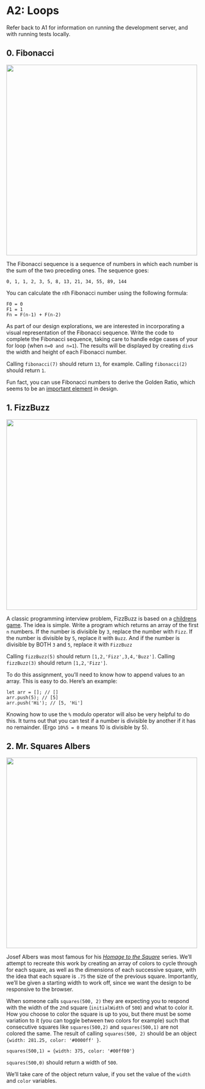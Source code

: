 # A2: Loops

Refer back to A1 for information on running the development server, and with running tests locally.

## 0. Fibonacci

<img src="https://user-images.githubusercontent.com/207651/184181382-cd06aee3-3854-4e67-be24-513b52419de4.gif" width="500">

The Fibonacci sequence is a sequence of numbers in which each number is the sum of the two preceding ones. The sequence goes:
```
0, 1, 1, 2, 3, 5, 8, 13, 21, 34, 55, 89, 144
```

You can calculate the `n`th Fibonacci number using the following formula:
```
F0 = 0
F1 = 1
Fn = F(n-1) + F(n-2)
```

As part of our design explorations, we are interested in incorporating a visual representation of the Fibonacci sequence. Write the code to complete the Fibonacci sequence, taking care to handle edge cases of your for loop (when `n=0 and n=1`). The results will be displayed by creating `div`s the width and height of each Fibonacci number. 

Calling `fibonacci(7)` should return `13`, for example. Calling `fibonacci(2)` should return `1`.

Fun fact, you can use Fibonacci numbers to derive the Golden Ratio, which seems to be an [important element](https://knowyourmeme.com/memes/the-golden-ratio) in design.

## 1. FizzBuzz

<img src="https://user-images.githubusercontent.com/207651/184182727-23367201-407c-4004-9503-4b60dde86046.gif" width="500">

A classic programming interview problem, FizzBuzz is based on a [childrens game](https://en.wikipedia.org/wiki/Fizz_buzz). The idea is simple. Write a program which returns an array of the first `n` numbers. If the number is divisible by `3`, replace the number with `Fizz`. If the number is divisible by `5`, replace it with `Buzz`. And if the number is divisible by BOTH `3` and `5`, replace it with `FizzBuzz`

Calling `fizzBuzz(5)` should return `[1,2,'Fizz',3,4,'Buzz']`.  Calling `fizzBuzz(3)` should return `[1,2,'Fizz']`.

To do this assignment, you’ll need to know how to append values to an array. This is easy to do. Here’s an example:
```
let arr = []; // []
arr.push(5); // [5]
arr.push('Hi'); // [5, 'Hi']
```

Knowing how to use the `%` modulo operator will also be very helpful to do this. It turns out that you can test if a number is divisible by another if it has no remainder. (Ergo `10%5 = 0` means 10 is divisible by 5).

## 2. Mr. Squares Albers

<img src="https://user-images.githubusercontent.com/207651/184182989-657fe080-afba-4923-b633-07cd60c3fe71.gif" width="500">

Josef Albers was most famous for his [*Homage to the Square*](https://www.moma.org/collection/works/73229) series. We’ll attempt to recreate this work by creating an array of colors to cycle through for each square, as well as the dimensions of each successive square, with the idea that each square is `.75` the size of the previous square. Importantly, we’ll be given a starting width to work off, since we want the design to be responsive to the browser.

When someone calls `squares(500, 2)` they are expecting you to respond with the width of the `2`nd square (`initialWidth` of `500`) and what to color it. How you choose to color the square is up to you, but there must be some variation to it (you can toggle between two colors for example) such that consecutive squares like `squares(500,2)` and `squares(500,1)` are not colored the same. The result of calling `squares(500, 2)` should be an object `{width: 281.25, color: '#0000ff' }`. 

`squares(500,1) = {width: 375, color: '#00ff00'}`

`squares(500,0)` should return a width of `500`.

We’ll take care of the object return value, if you set the value of the `width` and `color` variables.
